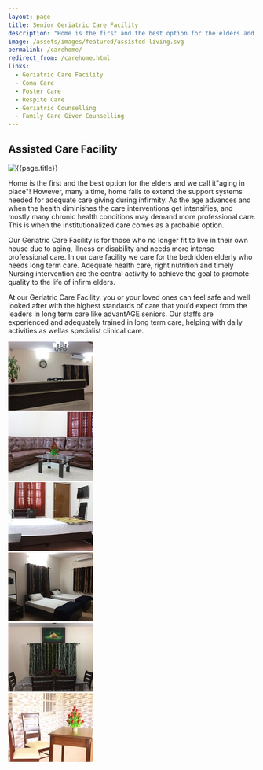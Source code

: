 ```yaml
---
layout: page
title: Senior Geriatric Care Facility
description: "Home is the first and the best option for the elders and we call it 'aging in place'! However, many as time, home fails to extend the support systems needed for adequate care giving during infirmity. Advantage Seniors is known for elder care services in bangalore. Contact us for home care or care homes."
image: /assets/images/featured/assisted-living.svg
permalink: /carehome/
redirect_from: /carehome.html
links:
  - Geriatric Care Facility
  - Coma Care
  - Foster Care
  - Respite Care
  - Geriatric Counselling
  - Family Care Giver Counselling
---
```


<h2>Assisted Care Facility</h2>

![{{page.title}}]({{page.image}})

<p>
  Home is the first and the best option for the elders and we call it"aging in
  place"! However, many a time, home fails to extend the support systems needed
  for adequate care giving during infirmity. As the age advances and when the
  health diminishes the care interventions get intensifies, and mostly many
  chronic health conditions may demand more professional care. This is when the
  institutionalized care comes as a probable option.
</p>

<p>
  Our Geriatric Care Facility is for those who no longer fit to live in their
  own house due to aging, illness or disability and needs more intense
  professional care. In our care facility we care for the bedridden elderly who
  needs long term care. Adequate health care, right nutrition and timely Nursing
  intervention are the central activity to achieve the goal to promote quality
  to the life of infirm elders.
</p>

<p>
  At our Geriatric Care Facility, you or your loved ones can feel safe and well
  looked after with the highest standards of care that you'd expect from the
  leaders in long term care like advantAGE seniors. Our staffs are experienced
  and adequately trained in long term care, helping with daily activities as
  wellas specialist clinical care.
</p>

<div class="row">
  <div class="col-md-4 mb-4 mb-md-5">
    <a href="/gallery/"
      ><img src="/images/gallery/care_home/thumb/1.jpg" alt="{{site.alt}}"
    /></a>
  </div>

  <div class="col-md-4 mb-4 mb-md-5">
    <a href="/gallery/"
      ><img src="/images/gallery/care_home/thumb/2.jpg" alt="{{site.alt}}"
    /></a>
  </div>

  <div class="col-md-4 mb-4 mb-md-5">
    <a href="/gallery/"
      ><img src="/images/gallery/care_home/thumb/3.jpg" alt="{{site.alt}}"
    /></a>
  </div>

  <div class="col-md-4 mb-4 mb-md-5">
    <a href="/gallery/"
      ><img src="/images/gallery/care_home/thumb/4.jpg" alt="{{site.alt}}"
    /></a>
  </div>

  <div class="col-md-4 mb-4 mb-md-5">
    <a href="/gallery/"
      ><img src="/images/gallery/care_home/thumb/5.jpg" alt="{{site.alt}}"
    /></a>
  </div>

  <div class="col-md-4 mb-4 mb-md-5">
    <a href="/gallery/"
      ><img src="/images/gallery/care_home/thumb/6.jpg" alt="{{site.alt}}"
    /></a>
  </div>
</div>
